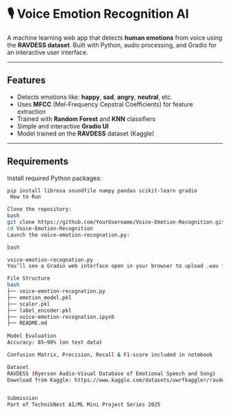 # 🎙️ Voice Emotion Recognition AI

A machine learning web app that detects **human emotions** from voice using the **RAVDESS dataset**. Built with Python, audio processing, and Gradio for an interactive user interface.

---

## Features

- Detects emotions like: **happy**, **sad**, **angry**, **neutral**, etc.
- Uses **MFCC** (Mel-Frequency Cepstral Coefficients) for feature extraction
- Trained with **Random Forest** and **KNN** classifiers
- Simple and interactive **Gradio UI**
- Model trained on the **RAVDESS** dataset (Kaggle)

---

## Requirements

Install required Python packages:

```bash
pip install librosa soundfile numpy pandas scikit-learn gradio
 How to Run

Clone the repository:
bash
git clone https://github.com/YourUsername/Voice-Emotion-Recognition.git
cd Voice-Emotion-Recognition
Launch the voice-emotion-recognation.py:

bash

voice-emotion-recognation.py
You’ll see a Gradio web interface open in your browser to upload .wav files and get emotion predictions.

File Structure
bash
├── voice-emotion-recognation.py                
├── emotion_model.pkl        
├── scaler.pkl
├── label_encoder.pkl
├── voice-emotion-recognation.ipynb   
├── README.md
             
Model Evaluation
Accuracy: 85–90% (on test data)

Confusion Matrix, Precision, Recall & F1-score included in notebook

Dataset
RAVDESS (Ryerson Audio-Visual Database of Emotional Speech and Song)
Download from Kaggle: https://www.kaggle.com/datasets/uwrfkaggler/ravdess-emotional-speech-audio


Submission
Part of TechnikNest AI/ML Mini Project Series 2025
